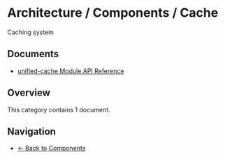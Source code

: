 # Architecture / Components / Cache

Caching system

## Documents

- [unified-cache Module API Reference](./api-unified-cache.md)

## Overview

This category contains 1 document.

## Navigation

- [← Back to Components](../)
